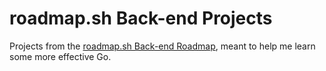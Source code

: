 # roadmap.sh Back-end Projects

Projects from the [roadmap.sh Back-end Roadmap](https://roadmap.sh/backend),
meant to help me learn some more effective Go.
